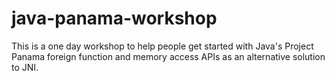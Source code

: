 # java-panama-workshop
This is a one day workshop to help people get started with Java's Project Panama foreign function and memory access APIs as an alternative solution to JNI.
